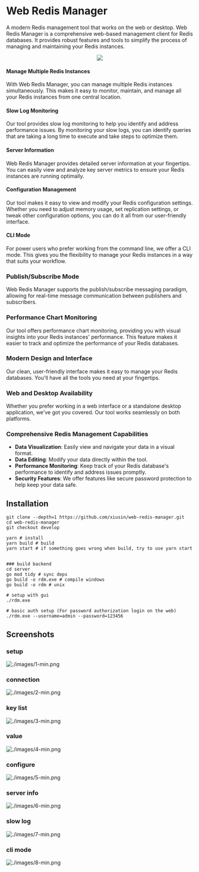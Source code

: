 # Web Redis Manager
A modern Redis management tool that works on the web or desktop.
Web Redis Manager is a comprehensive web-based management client for Redis databases. It provides robust features and tools to simplify the process of managing and maintaining your Redis instances.

<p align="center">
  <img src="./frontend/static/redis.svg" />
</p>

####  Manage Multiple Redis Instances

With Web Redis Manager, you can manage multiple Redis instances simultaneously. This makes it easy to monitor, maintain, and manage all your Redis instances from one central location.

#### Slow Log Monitoring
Our tool provides slow log monitoring to help you identify and address performance issues. By monitoring your slow logs, you can identify queries that are taking a long time to execute and take steps to optimize them.

#### Server Information
Web Redis Manager provides detailed server information at your fingertips. You can easily view and analyze key server metrics to ensure your Redis instances are running optimally.

#### Configuration Management
Our tool makes it easy to view and modify your Redis configuration settings. Whether you need to adjust memory usage, set replication settings, or tweak other configuration options, you can do it all from our user-friendly interface.

#### CLI Mode
For power users who prefer working from the command line, we offer a CLI mode. This gives you the flexibility to manage your Redis instances in a way that suits your workflow.

### Publish/Subscribe Mode

Web Redis Manager supports the publish/subscribe messaging paradigm, allowing for real-time message communication between publishers and subscribers.

### Performance Chart Monitoring

Our tool offers performance chart monitoring, providing you with visual insights into your Redis instances' performance. This feature makes it easier to track and optimize the performance of your Redis databases.

### Modern Design and Interface

Our clean, user-friendly interface makes it easy to manage your Redis databases. You'll have all the tools you need at your fingertips.

### Web and Desktop Availability

Whether you prefer working in a web interface or a standalone desktop application, we've got you covered. Our tool works seamlessly on both platforms.

### Comprehensive Redis Management Capabilities

- **Data Visualization**: Easily view and navigate your data in a visual format.
- **Data Editing**: Modify your data directly within the tool.
- **Performance Monitoring**: Keep track of your Redis database's performance to identify and address issues promptly.
- **Security Features**: We offer features like secure password protection to help keep your data safe.

## Installation

```shell
git clone --depth=1 https://github.com/xiusin/web-redis-manager.git
cd web-redis-manager
git checkout develop

yarn # install
yarn build # build
yarn start # if something goes wrong when build, try to use yarn start


### build backend
cd server
go mod tidy # sync deps
go build -o rdm.exe # compile windows
go build -o rdm # unix

# setup with gui
./rdm.exe

# basic auth setup (For password authorization login on the web)
./rdm.exe --username=admin --password=123456
```

## Screenshots ##

### setup ###

![./images/1-min.png](./images/1-min.png)

### connection ###

![./images/2-min.png](./images/2-min.png)

### key list ###

![./images/3-min.png](./images/3-min.png)

### value ###

![./images/4-min.png](./images/4-min.png)

### configure ###

![./images/5-min.png](./images/5-min.png)

### server info ###

![./images/6-min.png](./images/6-min.png)

### slow log ###

![./images/7-min.png](./images/7-min.png)

### cli mode ###

![./images/8-min.png](./images/8-min.png)
